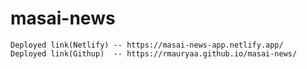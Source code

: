 # masai-news

    Deployed link(Netlify) -- https://masai-news-app.netlify.app/
    Deployed link(Githup)  -- https://rmauryaa.github.io/masai-news/
